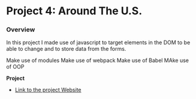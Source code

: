 # Project 4: Around The U.S.

### Overview

In this project I made use of javascript to target elements in the DOM to be able to change and to store data from the forms.

Make use of modules
Make use of webpack
Make use of Babel
MAke use of OOP

**Project**

- [Link to the project Website](https://dngeldark.github.io/web_project_4/)
